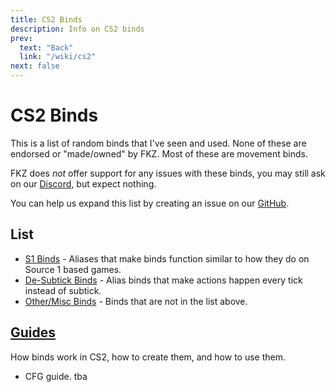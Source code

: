 ```yaml
---
title: CS2 Binds
description: Info on CS2 binds
prev:
  text: "Back"
  link: "/wiki/cs2"
next: false
---
```


# CS2 Binds

This is a list of random binds that I've seen and used. None of these are endorsed or "made/owned" by FKZ. Most of these are movement binds.

FKZ does _not_ offer support for any issues with these binds, you may still ask on our [Discord](https://discord.gg/fkz), but expect nothing.

You can help us expand this list by creating an issue on our [GitHub](https://github.com/femboykz/docs/issues).

## List

- [S1 Binds](/wiki/cs2/binds/s1) - Aliases that make binds function similar to how they do on Source 1 based games.
- [De-Subtick Binds](/wiki/cs2/binds/subtick) - Alias binds that make actions happen every tick instead of subtick.
- [Other/Misc Binds](/wiki/cs2/binds/misc) - Binds that are not in the list above.

## [Guides](/wiki/cs2/guides/binds)

How binds work in CS2, how to create them, and how to use them.

- CFG guide. tba
